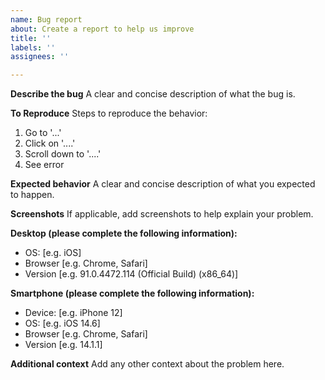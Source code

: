 ```yaml
---
name: Bug report
about: Create a report to help us improve
title: ''
labels: ''
assignees: ''

---
```


**Describe the bug**
A clear and concise description of what the bug is.

**To Reproduce**
Steps to reproduce the behavior:
1. Go to '...'
2. Click on '....'
3. Scroll down to '....'
4. See error

**Expected behavior**
A clear and concise description of what you expected to happen.

**Screenshots**
If applicable, add screenshots to help explain your problem.

**Desktop (please complete the following information):**
 - OS: [e.g. iOS]
 - Browser [e.g. Chrome, Safari]
 - Version [e.g. 91.0.4472.114 (Official Build) (x86_64)]

**Smartphone (please complete the following information):**
 - Device: [e.g. iPhone 12]
 - OS: [e.g. iOS 14.6]
 - Browser [e.g. Chrome, Safari]
 - Version [e.g. 14.1.1]

**Additional context**
Add any other context about the problem here.
